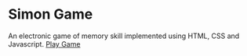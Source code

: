 # Simon Game
An electronic game of memory skill implemented using HTML, CSS and Javascript.
[Play Game](https://sarthak812.github.io/simon-game/)
